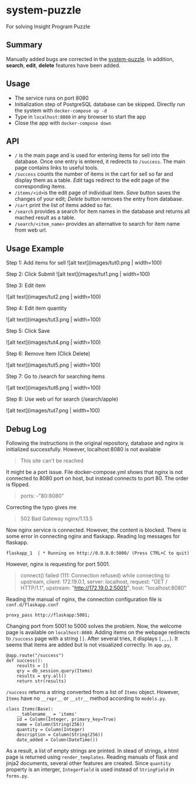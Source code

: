# system-puzzle
For solving Insight Program Puzzle
## Summary

Manually added bugs are corrected in the [system-puzzle](https://github.com/InsightDataScience/systems-puzzle). In addition, **search**, **edit**, **delete** features have been added.

## Usage
* The service runs on port 8080
* Initialization step of PostgreSQL database can be skipped. Directly run the system with `docker-compose up -d`
* Type in `localhost:8080` in any browser to start the app
* Close the app with `docker-compose down`

## API
* `/` is the main page and is used for entering items for sell into the database. Once one entry is entered, it redirects to `/success`. The main page contains links to useful tools.
* `/success` counts the number of items in the cart for sell so far and display them as a table. *Edit* tags redirect to the edit page of the corresponding items.
* `/items/<id>`is the edit page of individual item. *Save* button saves the changes of your edit; *Delete* button removes the entry from database.
* `/cart` print the list of items added so far.
* `/search` provides a search for item names in the database and returns all mached result as a table.
* `/search/<item_name>` provides an alternative to search for item name from web url.

## Usage Example
Step 1: Add items for sell
![alt text](images/tut0.png | width=100)

Step 2: Click Submit
![alt text](images/tut1.png | width=100)

Step 3: Edit item

![alt text](images/tut2.png | width=100)

Step 4: Edit item quantity

![alt text](images/tut3.png | width=100)

Step 5: Click Save

![alt text](images/tut4.png | width=100)

Step 6: Remove Item (Click Delete)

![alt text](images/tut5.png | width=100)

Step 7: Go to /search for searching items

![alt text](images/tut6.png | width=100)

Step 8: Use web url for search (/search/apple)

![alt text](images/tut7.png | width=100)

## Debug Log
Following the instructions in the original repository, database and nginx is initialized successfully.  However, localhost:8080 is not available

> This site can't be reached

It might be a port issue. File docker-compose.yml shows that nginx is not connected to 8080 port on host, but instead connects to port 80. The order is flipped. 

>ports:
>   \-"80:8080"

Correcting the typo gives me 

> 502 Bad Gateway
> nginx/1.13.5

Now nginx service is connected. However, the content is blocked. There is some error in connecting nginx and flaskapp. Reading log messages for flaskapp.

```
flaskapp_1  | * Running on http://0.0.0.0:5000/ (Press CTRL+C to quit)
```

However, nginx is requesting for port 5001.

>connect() failed (111: Connection refused) while connecting to upstream, client: 172.19.0.1, server: localhost, request: "GET / HTTP/1.1", upstream: "http://172.19.0.2:5001/", host: "localhost:8080"

Reading the manual of nginx, the connection configuration file is `conf.d/flaskapp.conf`

```
proxy_pass http://flaskapp:5001;
```

Changing port from 5001 to 5000 solves the problem. Now, the welcome page is available on `localhost:8080`. Adding items on the webpage redirects to `/success` page with a string `[]`. After several tries, it displays `[,,,]`. It seems that items are added but is not visualized correctly. In `app.py`,

```
@app.route("/success")
def success():
    results = []
    qry = db_session.query(Items)
    results = qry.all()
    return str(results)
```

`/success` returns a string converted from a list of `Items` object. However, `Items` have no `__repr__` or `__str__` method according to `models.py`.

```
class Items(Base):
    __tablename__ = 'items'
    id = Column(Integer, primary_key=True)
    name = Column(String(256))
    quantity = Column(Integer)
    description = Column(String(256))
    date_added = Column(DateTime())
```

As a result, a list of empty strings are printed. In stead of strings, a html page is returned using `render_templates`. Reading manuals of flask and jinja2 documents, several other features are created. Since `quantity` property is an interger, `IntegerField` is used instead of `StringField` in `forms.py`.
